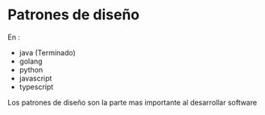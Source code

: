 # Patrones de diseño

En :

- java (Terminado) 
- golang 
- python
- javascript 
- typescript

Los patrones de diseño son la parte mas importante al desarrollar software
